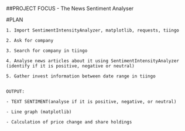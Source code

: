 ##PROJECT FOCUS - The News Sentiment Analyser

#PLAN 

	1. Import SentimentIntensityAnalyzer, matplotlib, requests, tiingo
 
	2. Ask for company
 
	3. Search for company in tiingo
 
	4. Analyse news articles about it using SentimentIntensityAnalyzer (identify if it is positive, negative or neutral)

	5. Gather invest information between date range in tiingo

 
	OUTPUT:
 
 	- TEXT SENTIMENT(analyse if it is positive, negative, or neutral)
  
  	- Line graph (matplotlib)

	- Calculation of price change and share holdings
